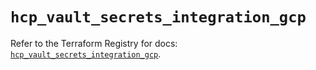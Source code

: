 # `hcp_vault_secrets_integration_gcp`

Refer to the Terraform Registry for docs: [`hcp_vault_secrets_integration_gcp`](https://registry.terraform.io/providers/hashicorp/hcp/0.106.0/docs/resources/vault_secrets_integration_gcp).
